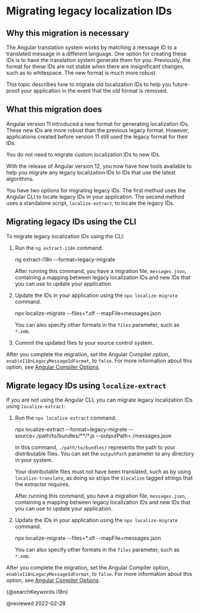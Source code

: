 # Migrating legacy localization IDs

## Why this migration is necessary

The Angular translation system works by matching a message ID to a translated message in a different language.
One option for creating these IDs is to have the translation system generate them for you.
Previously, the format for these IDs are not stable when there are insignificant changes, such as to whitespace.
The new format is much more robust.

This topic describes how to migrate old localization IDs to help you future-proof your application in the event that the old format is removed.

## What this migration does

Angular version 11 introduced a new format for generating localization IDs.
These new IDs are more robust than the previous legacy format.
However, applications created before version 11 still used the legacy format for their IDs.

<div class="alert is-helpful">

You do not need to migrate custom localization IDs to new IDs.

</div>

With the release of Angular version 12, you now have how tools available to help you migrate any legacy localization IDs to IDs that use the latest algorithms.

You have two options for migrating legacy IDs.
The first method uses the Angular CLI to locate legacy IDs in your application.
The second method uses a standalone script, `localize-extract`, to locate the legacy IDs.

## Migrating legacy IDs using the CLI

To migrate legacy localization IDs using the CLI:

1.  Run the `ng extract-i18n` command.

    <code-example format="shell" language="shell">

    ng extract-i18n --format=legacy-migrate

    </code-example>

    After running this command, you have a migration file, `messages.json`, containing a mapping between legacy localization IDs and new IDs that you can use to update your application.

1.  Update the IDs in your application using the `npx localize-migrate` command.

    <code-example format="shell" language="shell">

    npx localize-migrate --files=*.xlf --mapFile=messages.json

    </code-example>

    <div class="alert is-helpful">

    You can also specify other formats in the `files` parameter, such as `*.xmb`.

    </div>

1.  Commit the updated files to your source control system.

After you complete the migration, set the Angular Compiler option, `enableI18nLegacyMessageIdFormat`, to `false`.
For more information about this option, see [Angular Compiler Options](guide/angular-compiler-options#enablei18nlegacymessageidformat).

## Migrate legacy IDs using `localize-extract`

If you are not using the Angular CLI, you can migrate legacy localization IDs using `localize-extract`:

1.  Run the `npx localize-extract` command.

    <code-example format="shell" language="shell">

    npx localize-extract --format=legacy-migrate --source=./path/to/bundles/**/*.js --outputPath=./messages.json

    </code-example>

    In this command, `./path/to/bundles/` represents the path to your distributable files.
    You can set the `outputPath` parameter to any directory in your system.

    <div class="alert is-helpful">

    Your distributable files must not have been translated, such as by using `localize-translate`, as doing so strips the `$localize` tagged strings that the extractor requires.

    </div>

    After running this command, you have a migration file, `messages.json`, containing a mapping between legacy localization IDs and new IDs that you can use to update your application.

1.  Update the IDs in your application using the `npx localize-migrate` command.

    <code-example format="shell" language="shell">

    npx localize-migrate --files=*.xlf --mapFile=messages.json

    </code-example>

    <div class="alert is-helpful">

    You can also specify other formats in the `files` parameter, such as `*.xmb`.

    </div>

After you complete the migration, set the Angular Compiler option, `enableI18nLegacyMessageIdFormat`, to `false`.
For more information about this option, see [Angular Compiler Options](guide/angular-compiler-options#enablei18nlegacymessageidformat).

{@searchKeywords i18n}

<!-- links -->

<!-- external links -->

<!-- end links -->

@reviewed 2022-02-28
